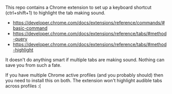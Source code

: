This repo contains a Chrome extension to set up a keyboard shortcut (ctrl+shift+1) to highlight the tab making sound.

- https://developer.chrome.com/docs/extensions/reference/commands/#basic-command
- https://developer.chrome.com/docs/extensions/reference/tabs/#method-query
- https://developer.chrome.com/docs/extensions/reference/tabs/#method-highlight

It doesn't do anything smart if multiple tabs are making sound.
Nothing can save you from such a fate.

If you have multiple Chrome active profiles (and you probably should) then you need to install this on both.
The extension won't highlight audible tabs across profiles :(
